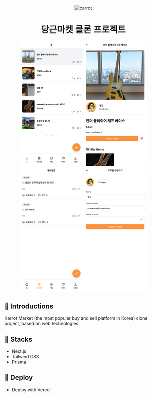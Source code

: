 <p align="center">
  <img alt="carrot" src="https://cdn-icons-png.flaticon.com/512/2224/2224115.png" width="60" />
</p>
<h1 align="center">
  당근마켓 클론 프로젝트
</h1>

<div align="center">
  <img alt="home" src="./screenshots/home.png" width="200" />
  <img alt="product detail" src="./screenshots/product-detail.png" width="200" />
  <img alt="community" src="./screenshots/community.png" width="200" />
  <img alt="edit profile" src="./screenshots/edit-profile.png" width="200" />
</div>

## 🥕 Introductions

Karrot Market (the most popular buy and sell platform in Korea) clone project, based on web technologies.

## 🔧 Stacks

- Next.js
- Tailwind CSS
- Prisma

## 🚀 Deploy

- Deploy with Vercel
